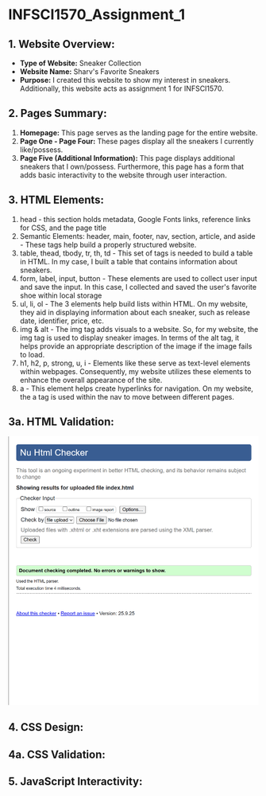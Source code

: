 # INFSCI1570_Assignment_1

## 1. Website Overview:
- **Type of Website:** Sneaker Collection
- **Website Name:** Sharv's Favorite Sneakers
- **Purpose:** I created this website to show my interest in sneakers. Additionally, this website acts as assignment 1 for INFSCI1570.
## 2. Pages Summary:
1. **Homepage:** This page serves as the landing page for the entire website.
2. **Page One - Page Four:** These pages display all the sneakers I currently like/possess.
3. **Page Five (Additional Information):** This page displays additional sneakers that I own/possess. Furthermore, this page has a form that adds basic interactivity to the website through user interaction. 
## 3. HTML Elements:
1. head - this section holds metadata, Google Fonts links, reference links for CSS, and the page title 
2. Semantic Elements: header, main, footer, nav, section, article, and aside - These tags help build a properly structured website. 
3. table, thead, tbody, tr, th, td - This set of tags is needed to build a table in HTML. In my case, I built a table that contains information about sneakers.
4. form, label, input, button - These elements are used to collect user input and save the input. In this case, I collected and saved the user's favorite shoe within local storage
5. ul, li, ol - The 3 elements help build lists within HTML. On my website, they aid in displaying information about each sneaker, such as release date, identifier, price, etc.
6. img & alt - The img tag adds visuals to a website. So, for my website, the img tag is used to display sneaker images. In terms of the alt tag, it helps provide an appropriate description of the image if the image fails to load. 
7. h1, h2, p, strong, u, i - Elements like these serve as text-level elements within webpages. Consequently, my website utilizes these elements to enhance the overall appearance of the site. 
8. a - This element helps create hyperlinks for navigation. On my website, the a tag is used within the nav to move between different pages. 
## 3a. HTML Validation:
![Databrick project with Snowfake](HTML_VALIDATION.png)
## 4. CSS Design:
## 4a. CSS Validation:
## 5. JavaScript Interactivity:

